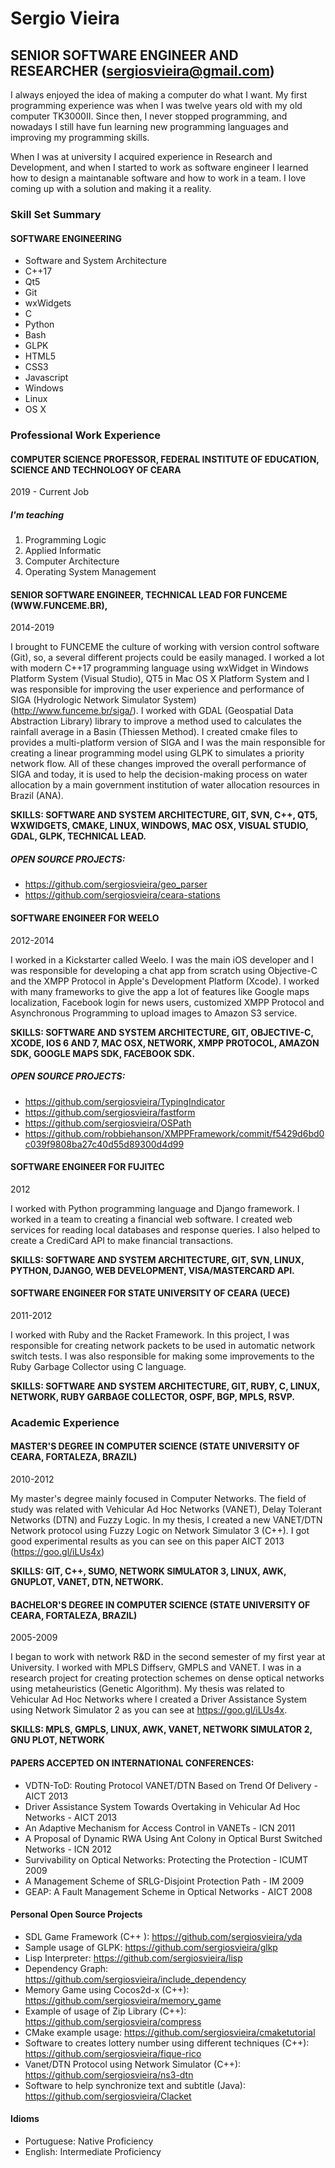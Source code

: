# Sergio Vieira
## SENIOR SOFTWARE ENGINEER AND RESEARCHER (sergiosvieira@gmail.com)

I always enjoyed the idea of making a computer do what I want. My first programming experience was when I was twelve years old with my old computer TK3000II. Since then, I never stopped programming, and nowadays I still have fun learning new programming languages and improving my programming skills. 

When I was at university I acquired experience in Research and Development, and when I started to work as software engineer I learned how to design a maintanable software and how to work in a team. I love coming up with a solution and making it a reality.

### Skill Set Summary
#### SOFTWARE ENGINEERING

- Software and System Architecture
- C++17
- Qt5 
- Git
- wxWidgets
- C 
- Python 
- Bash 
- GLPK
- HTML5
- CSS3
- Javascript
- Windows
- Linux
- OS X

### Professional Work Experience
#### COMPUTER SCIENCE PROFESSOR, FEDERAL INSTITUTE OF EDUCATION, SCIENCE AND TECHNOLOGY OF CEARA
2019 - Current Job

##### I'm teaching
1. Programming Logic
2. Applied Informatic
3. Computer Architecture
4. Operating System Management 

#### SENIOR SOFTWARE ENGINEER, TECHNICAL LEAD FOR FUNCEME (WWW.FUNCEME.BR),
2014-2019

I brought to FUNCEME the culture of working with version control software (Git), so,
a several different projects could be easily managed. I worked a lot with modern C++17 programming
language using wxWidget in Windows Platform System (Visual Studio), QT5 in Mac OS X Platform System and 
I was responsible for improving the user experience and performance of SIGA (Hydrologic Network Simulator System) (http://www.funceme.br/siga/). I worked with GDAL (Geospatial Data Abstraction Library) library to improve a
method used to calculates the rainfall average in a Basin (Thiessen Method). I created cmake files to provides
a multi-platform version of SIGA and I was the main responsible for creating a linear programming model using GLPK to simulates 
a priority network flow. All of these changes improved the overall performance of SIGA and today, it is used to help the decision-making process on water allocation by a main government institution of water allocation resources in Brazil (ANA).

**SKILLS: SOFTWARE AND SYSTEM ARCHITECTURE, GIT, SVN, C++, QT5, WXWIDGETS, CMAKE, LINUX,
WINDOWS, MAC OSX, VISUAL STUDIO, GDAL, GLPK, TECHNICAL LEAD.**

##### OPEN SOURCE PROJECTS:
- https://github.com/sergiosvieira/geo_parser
- https://github.com/sergiosvieira/ceara-stations

#### SOFTWARE ENGINEER FOR WEELO
2012-2014

I worked in a Kickstarter called Weelo. I was the main iOS developer and I was responsible for
developing a chat app from scratch using Objective-C and the XMPP Protocol in Apple's
Development Platform (Xcode). I worked with many frameworks to give the app a lot of features
like Google maps localization, Facebook login for news users, customized XMPP Protocol and
Asynchronous Programming to upload images to Amazon S3 service.

**SKILLS: SOFTWARE AND SYSTEM ARCHITECTURE, GIT, OBJECTIVE-C, XCODE, IOS 6 AND 7, MAC
OSX, NETWORK, XMPP PROTOCOL, AMAZON SDK, GOOGLE MAPS SDK, FACEBOOK SDK.**

##### OPEN SOURCE PROJECTS:
- https://github.com/sergiosvieira/TypingIndicator
- https://github.com/sergiosvieira/fastform
- https://github.com/sergiosvieira/OSPath
- https://github.com/robbiehanson/XMPPFramework/commit/f5429d6bd0c039f9808ba27c40d55d89300d4d99

#### SOFTWARE ENGINEER FOR FUJITEC
2012

I worked with Python programming language and Django framework. I worked in a team to
creating a financial web software. I created web services for reading local databases and
response queries. I also helped to create a CrediCard API to make financial transactions.

**SKILLS: SOFTWARE AND SYSTEM ARCHITECTURE, GIT, SVN, LINUX, PYTHON, DJANGO, WEB
DEVELOPMENT, VISA/MASTERCARD API.**

#### SOFTWARE ENGINEER FOR STATE UNIVERSITY OF CEARA (UECE)
2011-2012

I worked with Ruby and the Racket Framework. In this project, I was responsible for creating
network packets to be used in automatic network switch tests. I was also responsible for making
some improvements to the Ruby Garbage Collector using C language.

**SKILLS: SOFTWARE AND SYSTEM ARCHITECTURE, GIT, RUBY, C, LINUX, NETWORK, RUBY
GARBAGE COLLECTOR, OSPF, BGP, MPLS, RSVP.**

### Academic Experience
#### MASTER'S DEGREE IN COMPUTER SCIENCE (STATE UNIVERSITY OF CEARA, FORTALEZA, BRAZIL)
2010-2012

My master's degree mainly focused in Computer Networks. The field of study was related with
Vehicular Ad Hoc Networks (VANET), Delay Tolerant Networks (DTN) and Fuzzy Logic. In my
thesis, I created a new VANET/DTN Network protocol using Fuzzy Logic on Network Simulator 3
(C++). I got good experimental results as you can see on this paper AICT 2013 (https://goo.gl/iLUs4x)

**SKILLS: GIT, C++, SUMO, NETWORK SIMULATOR 3, LINUX, AWK, GNUPLOT, VANET, DTN,
NETWORK.**

#### BACHELOR'S DEGREE IN COMPUTER SCIENCE (STATE UNIVERSITY OF CEARA, FORTALEZA, BRAZIL)
2005-2009

I began to work with network R&D in the second semester of my first year at University. I worked with MPLS
Diffserv, GMPLS and VANET. I was in a research project for creating protection
schemes on dense optical networks using metaheuristics (Genetic Algorithm). My thesis was
related to Vehicular Ad Hoc Networks where I created a Driver Assistance System using Network
Simulator 2 as you can see at https://goo.gl/iLUs4x.

**SKILLS: MPLS, GMPLS, LINUX, AWK, VANET, NETWORK SIMULATOR 2, GNU PLOT, NETWORK**

#### PAPERS ACCEPTED ON INTERNATIONAL CONFERENCES:

- VDTN-ToD: Routing Protocol VANET/DTN Based on Trend Of Delivery - AICT 2013
- Driver Assistance System Towards Overtaking in Vehicular Ad Hoc Networks - AICT 2013
- An Adaptive Mechanism for Access Control in VANETs - ICN 2011
- A Proposal of Dynamic RWA Using Ant Colony in Optical Burst Switched Networks - ICN 2012
- Survivability on Optical Networks: Protecting the Protection - ICUMT 2009
- A Management Scheme of SRLG-Disjoint Protection Path - IM 2009
- GEAP: A Fault Management Scheme in Optical Networks - AICT 2008

#### Personal Open Source Projects
- SDL Game Framework (C++ ): https://github.com/sergiosvieira/yda
- Sample usage of GLPK: https://github.com/sergiosvieira/glkp
- Lisp Interpreter: https://github.com/sergiosvieira/lisp
- Dependency Graph: https://github.com/sergiosvieira/include_dependency
- Memory Game using Cocos2d-x (C++): https://github.com/sergiosvieira/memory_game
- Example of usage of Zip Library (C++): https://github.com/sergiosvieira/compress
- CMake example usage: https://github.com/sergiosvieira/cmaketutorial
- Software to creates lottery number using different techniques (C++): https://github.com/sergiosvieira/fique-rico
- Vanet/DTN Protocol using Network Simulator (C++): https://github.com/sergiosvieira/ns3-dtn
- Software to help synchronize text and subtitle (Java): https://github.com/sergiosvieira/Clacket

#### Idioms
- Portuguese: Native Proficiency
- English: Intermediate Proficiency
